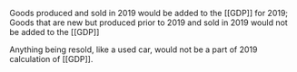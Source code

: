Goods produced and sold in 2019 would be added
to the [[GDP]] for 2019; Goods that are new but produced prior to 2019
and sold in 2019 would not be added to the [[GDP]]

Anything being resold, like a used car, would not be a part of 2019
calculation of [[GDP]].